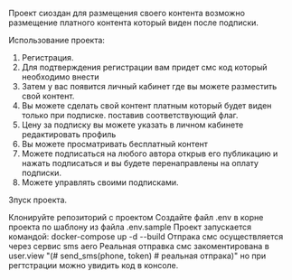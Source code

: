 Проект сиоздан для размещения своего контента возможно размещение платного контента который виден после подписки.

Использование проекта:

1. Регистрация.
2. Для подтверждения регистрации вам придет смс код который необходимо внести
3. Затем у вас появится личный кабинет где вы можете разместить свой контент.
4. Вы можете сделать свой контент платным который будет виден только при подписке. поставив соответствующий флаг.
5. Цену за подписку вы можете указать в личном кабинете редактировать профиль
6. Вы можете просматривать бесплатный контент 
7. Можете подписаться на любого автора открыв его публикацию и нажать подписаться и вы будете перенаправлены на оплату подписки.
8. Можете управлять своими подписками.
    

Зпуск проекта.
  
  Клонируйте репозиторий с проектом
  Создайте файл .env в корне проекта по шаблону из файла .env.sample
  Проект запускается командой: docker-compose up -d --build
  Отпрака смс осуществляется через сервис sms aero
  Реальная отправка смс закоментирована в user.view "(# send_sms(phone, token)   # реальная отпрака)"
  но при регтстрации можно увидить код в консоле.
